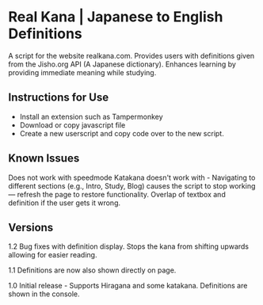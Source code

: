 # Real Kana | Japanese to English Definitions
A script for the website realkana.com. Provides users with definitions given from the Jisho.org API (A Japanese dictionary). Enhances learning by providing immediate meaning while studying.

## Instructions for Use
- Install an extension such as Tampermonkey
- Download or copy javascript file
- Create a new userscript and copy code over to the new script.

## Known Issues
Does not work with speedmode <endl>
Katakana doesn't work with - <endl>
Navigating to different sections (e.g., Intro, Study, Blog) causes the script to stop working — refresh the page to restore functionality. <endl>
Overlap of textbox and definition if the user gets it wrong. <endl>

## Versions
1.2
Bug fixes with definition display. <endl>
Stops the kana from shifting upwards allowing for easier reading.

1.1
Definitions are now also shown directly on page.

1.0
Initial release - Supports Hiragana and some katakana.
Definitions are shown in the console.